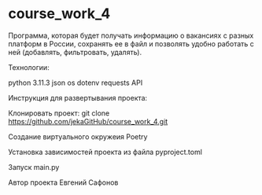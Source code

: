 # course_work_4
Программа, которая будет получать информацию о вакансиях с разных платформ в России, сохранять ее в файл и позволять удобно работать с ней (добавлять, фильтровать, удалять).

Технологии:

python 3.11.3
json
os
dotenv
requests
API

Инструкция для развертывания проекта:

Клонировать проект: git clone https://github.com/jekaGitHub/course_work_4.git

Создание виртуального окружеия Poetry

Установка зависимостей проекта из файла pyproject.toml

Запуск main.py

Автор проекта Евгений Сафонов